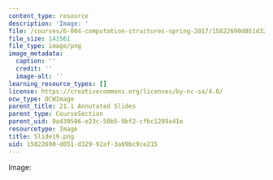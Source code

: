 ```yaml
---
content_type: resource
description: 'Image: '
file: /courses/6-004-computation-structures-spring-2017/15822690d051d32992af3a69bc9ce215_Slide19.png
file_size: 141561
file_type: image/png
image_metadata:
  caption: ''
  credit: ''
  image-alt: ''
learning_resource_types: []
license: https://creativecommons.org/licenses/by-nc-sa/4.0/
ocw_type: OCWImage
parent_title: 21.1 Annotated Slides
parent_type: CourseSection
parent_uid: 9a439586-e23c-50b5-9bf2-cfbc1289a41e
resourcetype: Image
title: Slide19.png
uid: 15822690-d051-d329-92af-3a69bc9ce215
---
```

Image: 
